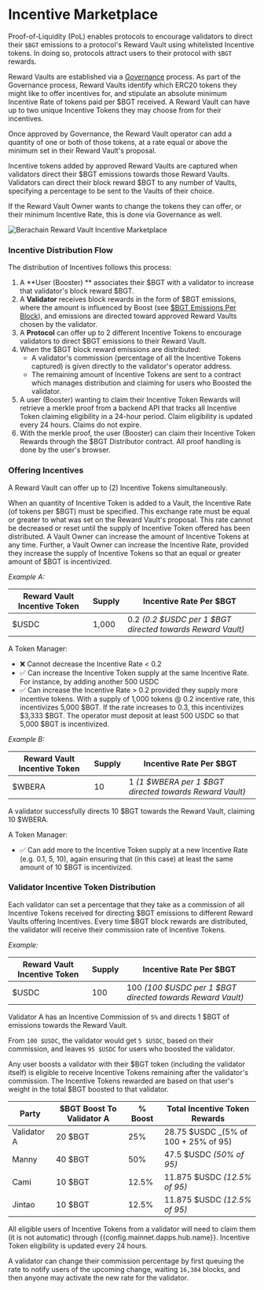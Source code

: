 <script setup>
  import config from '@berachain/config/constants.json';
</script>

# Incentive Marketplace

Proof-of-Liquidity (PoL) enables protocols to encourage validators to direct their `$BGT` emissions to a protocol's Reward Vault using whitelisted Incentive tokens. In doing so, protocols attract users to their protocol with `$BGT` rewards.

Reward Vaults are established via a [Governance](learn/governance/rewardvault) process.  As part of the Governance process, Reward Vaults identify which ERC20 tokens they might like to offer incentives for, and stipulate an absolute minimum Incentive Rate of tokens paid per $BGT received.  A Reward Vault can have up to two unique Incentive Tokens they may choose from for their incentives.  

Once approved by Governance, the Reward Vault operator can add a quantity of one or both of those tokens, at a rate equal or above the minimum set in their Reward Vault's proposal.

Incentive tokens added by approved Reward Vaults are captured when validators direct their $BGT emissions towards those Reward Vaults.  Validators can direct
their block reward $BGT to any number of Vaults, specifying a percentage to be sent to the Vaults of their choice.

If the Reward Vault Owner wants to change the tokens they can offer, or their minimum Incentive Rate, this is done via Governance as well.

![Berachain Reward Vault Incentive Marketplace](/assets/berachain-incentive-marketplace.png)

### Incentive Distribution Flow

The distribution of Incentives follows this process:

1. A **User (Booster) ** associates their $BGT with a validator to increase that validator's block reward $BGT.
2. A **Validator** receives block rewards in the form of $BGT emissions, where the amount is influenced by Boost (see [\$BGT Emissions Per Block](/learn/pol/bgtmath#bgt-emissions-per-block)), and emissions are directed toward approved Reward Vaults chosen by the validator.
3. A **Protocol** can offer up to 2 different Incentive Tokens to encourage validators to direct $BGT emissions to their Reward Vault.
4. When the $BGT block reward emissions are distributed:
   - A validator's commission (percentage of all the Incentive Tokens captured) is given directly to the validator's operator address.
   - The remaining amount of Incentive Tokens are sent to a contract which manages distribution and claiming for users who Boosted the validator.
5. A user (Booster) wanting to claim their Incentive Token Rewards will retrieve a merkle proof from a backend API that tracks all Incentive Token claiming eligibility in a 24-hour period. Claim eligibility is updated every 24 hours. Claims do not expire.
6. With the merkle proof, the user (Booster) can claim their Incentive Token Rewards through the $BGT Distributor contract. All proof handling is done by the user's browser.

### Offering Incentives

A Reward Vault can offer up to (2) Incentive Tokens simultaneously. 

When an quantity of Incentive Token is added to a Vault, the Incentive Rate (of tokens per $BGT) must be specified. This exchange rate must be equal or greater to what was set on the Reward Vault's proposal.  This rate cannot be decreased or reset until the supply of Incentive Token offered has been distributed. A Vault Owner
can increase the amount of Incentive Tokens at any time.  Further, a Vault Owner can increase the Incentive Rate, provided they increase the supply of Incentive Tokens so that an equal or greater amount of $BGT is incentivized.

_Example A:_

| Reward Vault Incentive Token | Supply | Incentive Rate Per $BGT                                    |
| ---------------------------- | ------ | ---------------------------------------------------------- |
| $USDC                        | 1,000  | 0.2 _(0.2 $USDC per 1 $BGT directed towards Reward Vault)_ |

A Token Manager:

- ❌ Cannot decrease the Incentive Rate < 0.2 
- ✅ Can increase the Incentive Token supply at the same Incentive Rate. For instance, by adding another 500 USDC
- ✅ Can increase the Incentive Rate > 0.2 provided they supply more incentive tokens. With a supply of 1,000 tokens @ 0.2 incentive rate, this incentivizes 5,000 $BGT. If the rate increases to 0.3, this incentivizes $3,333 $BGT. The operator must deposit at least 500 USDC so that 5,000 $BGT is incentivized.


_Example B:_

| Reward Vault Incentive Token | Supply | Incentive Rate Per $BGT                                 |
| ---------------------------- | ------ | ------------------------------------------------------- |
| $WBERA                       | 10     | 1 _(1 $WBERA per 1 $BGT directed towards Reward Vault)_ |

A validator successfully directs 10 $BGT towards the Reward Vault, claiming 10 $WBERA.

A Token Manager:

- ✅ Can add more to the Incentive Token supply at a new Incentive Rate (e.g. 0.1, 5, 10), again ensuring that (in this case) at least the same amount of 10 $BGT is incentivized.

### Validator Incentive Token Distribution

Each validator can set a percentage that they take as a commission of all Incentive Tokens received for directing $BGT emissions to different Reward Vaults offering Incentives. Every time $BGT block rewards are distributed, the validator will receive their commission rate of Incentive Tokens.

_Example:_

| Reward Vault Incentive Token | Supply | Incentive Rate Per $BGT                                    |
| ---------------------------- | ------ | ---------------------------------------------------------- |
| $USDC                        | 100    | 100 _(100 $USDC per 1 $BGT directed towards Reward Vault)_ |

Validator A has an Incentive Commission of `5%` and directs 1 $BGT of emissions towards the Reward Vault.

From `100 $USDC`, the validator would get `5 $USDC`, based on their commission, and leaves `95 $USDC` for users who boosted the validator.

Any user boosts a validator with their $BGT token (including the validator itself) is eligible to receive Incentive Tokens remaining after the validator's commission.
The Incentive Tokens rewarded are based on that user's weight in the total $BGT boosted to that validator.

| Party       | $BGT Boost To Validator A | % Boost | Total Incentive Token Rewards         |
| ----------- | ------------------------- | ------- | ------------------------------------- |
| Validator A | 20 $BGT                   | 25%     | 28.75 $USDC _(5% of 100 + 25% of 95)   |
| Manny       | 40 $BGT                   | 50%     | 47.5 $USDC _(50% of 95)_              |
| Cami        | 10 $BGT                   | 12.5%   | 11.875 $USDC _(12.5% of 95)_          |
| Jintao      | 10 $BGT                   | 12.5%   | 11.875 $USDC _(12.5% of 95)_          |

All eligible users of Incentive Tokens from a validator will need to claim them (it is not automatic) through <a :href="config.mainnet.dapps.hub.url">{{config.mainnet.dapps.hub.name}}</a>. Incentive Token eligibility is updated every 24 hours.

A validator can change their commission percentage by first queuing the rate to notify users of the upcoming change, waiting `16,384` blocks, and then anyone may activate the new rate for the validator.
